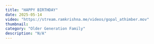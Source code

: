 ```yaml
---
title: "HAPPY BIRTHDAY"
date: 2025-05-14
video: "https://stream.ramkrishna.me/videos/gopal_athimber.mov"
thumbnail: 
category: "Older Generation Family"
description: "N/A"
---
```


